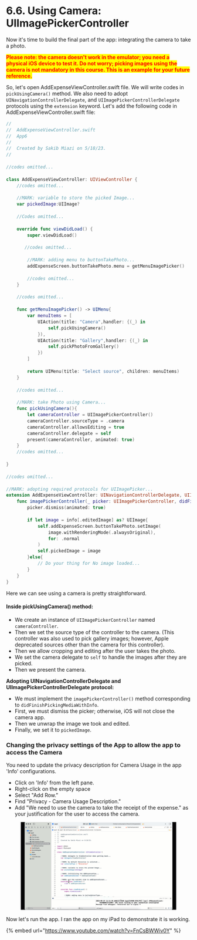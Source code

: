 # 6.6. Using Camera: UIImagePickerController

Now it's time to build the final part of the app: integrating the camera to take a photo.

<mark style="color:red;">**Please note: the camera doesn't work in the emulator; you need a physical iOS device to test it. Do not worry; picking images using the camera is not mandatory in this course. This is an example for your future reference.**</mark>

So, let's open AddExpenseViewController.swift file. We will write codes in `pickUsingCamera()` method. We also need to adopt `UINavigationControllerDelegate`, and `UIImagePickerControllerDelegate` protocols using the `extension` keyword. Let's add the following code in AddExpenseViewController.swift file:

```swift
//
//  AddExpenseViewController.swift
//  App6
//
//  Created by Sakib Miazi on 5/18/23.
//

//codes omitted...

class AddExpenseViewController: UIViewController {
    //codes omitted...
    
    //MARK: variable to store the picked Image...
    var pickedImage:UIImage?
    
    //Codes omitted...
    
    override func viewDidLoad() {
        super.viewDidLoad()
        
       //codes omitted...
        
        //MARK: adding menu to buttonTakePhoto...
        addExpenseScreen.buttonTakePhoto.menu = getMenuImagePicker()
        
        //codes omitted...
    }
    
    //codes omitted...
    
    func getMenuImagePicker() -> UIMenu{
        var menuItems = [
            UIAction(title: "Camera",handler: {(_) in
                self.pickUsingCamera()
            }),
            UIAction(title: "Gallery",handler: {(_) in
                self.pickPhotoFromGallery()
            })
        ]
        
        return UIMenu(title: "Select source", children: menuItems)
    }
    
    //codes omitted...
    
    //MARK: take Photo using Camera...
    func pickUsingCamera(){
        let cameraController = UIImagePickerController()
        cameraController.sourceType = .camera
        cameraController.allowsEditing = true
        cameraController.delegate = self
        present(cameraController, animated: true)
    }
    //codes omitted...

}

//codes omitted...

//MARK: adopting required protocols for UIImagePicker...
extension AddExpenseViewController: UINavigationControllerDelegate, UIImagePickerControllerDelegate{
    func imagePickerController(_ picker: UIImagePickerController, didFinishPickingMediaWithInfo info: [UIImagePickerController.InfoKey : Any]) {
        picker.dismiss(animated: true)
        
        if let image = info[.editedImage] as? UIImage{
            self.addExpenseScreen.buttonTakePhoto.setImage(
                image.withRenderingMode(.alwaysOriginal),
                for: .normal
            )
            self.pickedImage = image
        }else{
            // Do your thing for No image loaded...
        }
    }
}
```

Here we can see using a camera is pretty straightforward.

#### Inside pickUsingCamera() method:

* We create an instance of `UIImagePickerController` named `cameraController`.
* Then we set the source type of the controller to the camera. (This controller was also used to pick gallery images; however, Apple deprecated sources other than the camera for this controller).
* Then we allow cropping and editing after the user takes the photo.
* We set the camera delegate to `self` to handle the images after they are picked.
* Then we present the camera.

**Adopting UINavigationControllerDelegate and UIImagePickerControllerDelegate protocol:**

* We must implement the `imagePickerController()` method corresponding to `didFinishPickingMediaWithInfo`.
* First, we must dismiss the picker; otherwise, iOS will not close the camera app.
* Then we unwrap the image we took and edited.
* Finally, we set it to `pickedImage`.

### Changing the privacy settings of the App to allow the app to access the Camera

You need to update the privacy description for Camera Usage in the app 'Info' configurations.

* Click on 'Info' from the left pane.
* Right-click on the empty space
* Select "Add Row."
* Find "Privacy - Camera Usage Description."
* Add "We need to use the camera to take the receipt of the expense." as your justification for the user to access the camera.

<figure><img src="../.gitbook/assets/6.6.two (1).gif" alt=""><figcaption></figcaption></figure>

Now let's run the app. I ran the app on my iPad to demonstrate it is working.

{% embed url="https://www.youtube.com/watch?v=FnCsBWWiv0Y" %}
